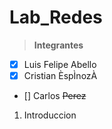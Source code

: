 # Lab_Redes
> **Integrantes**
- [X] Luis Felipe Abello
- [X] Cristian ÈspÌnozÀ
- [] Carlos ~~Perez~~

1. Introduccion
